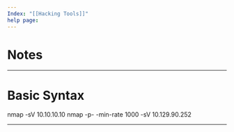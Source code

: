```yaml
---
Index: "[[Hacking Tools]]"
help page:
---
```

# Notes 

---
# Basic Syntax
nmap -sV 10.10.10.10
nmap -p- -min-rate 1000 -sV 10.129.90.252

---
